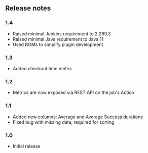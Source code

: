 ## Release notes

### 1.4
- Raised minimal Jenkins requirement to 2.289.3
- Raised minimal Java requirement to Java 11
- Used BOMs to simplify plugin development

### 1.3
- Added checkout time metric.

### 1.2
- Metrics are now exposed via REST API on the job's Action

### 1.1
- Added new columns: Average and Average Success durations
- Fixed bug with missing data, required for sorting

### 1.0
- Initial release
